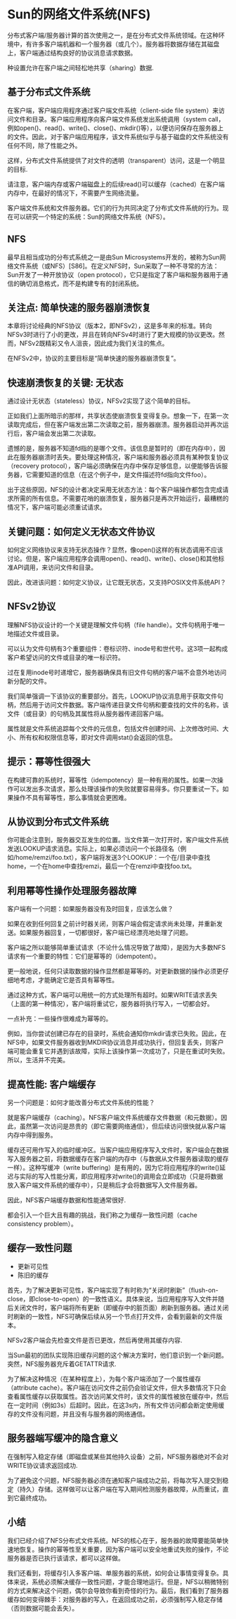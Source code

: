 # Sun的网络文件系统(NFS)
分布式客户端/服务器计算的首次使用之一，是在分布式文件系统领域。在这种环境中，有许多客户端机器和一个服务器（或几个）。服务器将数据存储在其磁盘上，客户端通过结构良好的协议消息请求数据。

种设置允许在客户端之间轻松地共享（sharing）数据.

## 基于分布式文件系统

在客户端，客户端应用程序通过客户端文件系统（client-side file system）来访问文件和目录。客户端应用程序向客户端文件系统发出系统调用（system call，例如open()、read()、write()、close()、mkdir()等），以便访问保存在服务器上的文件。因此，对于客户端应用程序，该文件系统似乎与基于磁盘的文件系统没有任何不同，除了性能之外。

这样，分布式文件系统提供了对文件的透明（transparent）访问，这是一个明显的目标.

请注意，客户端内存或客户端磁盘上的后续read()可以缓存（cached）在客户端内存中，在最好的情况下，不需要产生网络流量。

客户端文件系统和文件服务器。它们的行为共同决定了分布式文件系统的行为。现在可以研究一个特定的系统：Sun的网络文件系统（NFS）。

## NFS

最早且相当成功的分布式系统之一是由Sun Microsystems开发的，被称为Sun网络文件系统（或NFS）[S86]。在定义NFS时，Sun采取了一种不寻常的方法：Sun开发了一种开放协议（open protocol），它只是指定了客户端和服务器用于通信的确切消息格式，而不是构建专有的封闭系统。

## 关注点: 简单快速的服务器崩溃恢复

本章将讨论经典的NFS协议（版本2，即NFSv2），这是多年来的标准。转向NFSv3时进行了小的更改，并且在转向NFSv4时进行了更大规模的协议更改。然而，NFSv2既精彩又令人沮丧，因此成为我们关注的焦点。

在NFSv2中，协议的主要目标是“简单快速的服务器崩溃恢复”。

## 快速崩溃恢复的关键: 无状态

通过设计无状态（stateless）协议，NFSv2实现了这个简单的目标。

正如我们上面所暗示的那样，共享状态使崩溃恢复变得复杂。想象一下，在第一次读取完成后，但在客户端发出第二次读取之前，服务器崩溃。服务器启动并再次运行后，客户端会发出第二次读取。

遗憾的是，服务器不知道fd指的是哪个文件。该信息是暂时的（即在内存中），因此在服务器崩溃时丢失。要处理这种情况，客户端和服务器必须具有某种恢复协议（recovery protocol），客户端必须确保在内存中保存足够信息，以便能够告诉服务器，它需要知道的信息（在这个例子中，是文件描述符fd指向文件foo）。

出于这些原因，NFS的设计者决定采用无状态方法：每个客户端操作都包含完成请求所需的所有信息。不需要花哨的崩溃恢复，服务器只是再次开始运行，最糟糕的情况下，客户端可能必须重试请求。

## 关键问题：如何定义无状态文件协议
如何定义网络协议来支持无状态操作？显然，像open()这样的有状态调用不应该讨论。但是，客户端应用程序会调用open()、read()、write()、close()和其他标准API调用，来访问文件和目录。

因此，改进该问题：如何定义协议，让它既无状态，又支持POSIX文件系统API？


## NFSv2协议

理解NFS协议设计的一个关键是理解文件句柄（file handle）。文件句柄用于唯一地描述文件或目录。

可以认为文件句柄有3个重要组件：卷标识符、inode号和世代号。这3项一起构成客户希望访问的文件或目录的唯一标识符。

过在复用inode号时递增它，服务器确保具有旧文件句柄的客户端不会意外地访问新分配的文件。


我们简单强调一下该协议的重要部分。首先，LOOKUP协议消息用于获取文件句柄，然后用于访问文件数据。客户端传递目录文件句柄和要查找的文件的名称，该文件（或目录）的句柄及其属性将从服务器传递回客户端。

属性就是文件系统追踪每个文件的元信息，包括文件创建时间、上次修改时间、大小、所有权和权限信息等，即对文件调用stat()会返回的信息。

## 提示：幂等性很强大

在构建可靠的系统时，幂等性（idempotency）是一种有用的属性。如果一次操作可以发出多次请求，那么处理该操作的失败就要容易得多。你只要重试一下。如果操作不具有幂等性，那么事情就会更困难。

## 从协议到分布式文件系统

你可能会注意到，服务器交互发生的位置。当文件第一次打开时，客户端文件系统发送LOOKUP请求消息。实际上，如果必须访问一个长路径名（例如/home/remzi/foo.txt），客户端将发送3个LOOKUP：一个在/目录中查找home，一个在home中查找remzi，最后一个在remzi中查找foo.txt。


## 利用幂等性操作处理服务器故障

客户端有一个问题：如果服务器没有及时回复，应该怎么做？


如果在收到任何回复之前计时器关闭，则客户端会假定请求尚未处理，并重新发送。如果服务器回复，一切都很好，客户端已经漂亮地处理了问题。

客户端之所以能够简单重试请求（不论什么情况导致了故障），是因为大多数NFS请求有一个重要的特性：它们是幂等的（idempotent）。


更一般地说，任何只读取数据的操作显然都是幂等的。对更新数据的操作必须更仔细地考虑，才能确定它是否具有幂等性。

通过这种方式，客户端可以用统一的方式处理所有超时。如果WRITE请求丢失（上面的第一种情况），客户端将重试它，服务器将执行写入，一切都会好。

一点补充：一些操作很难成为幂等的。

例如，当你尝试创建已存在的目录时，系统会通知你mkdir请求已失败。因此，在NFS中，如果文件服务器收到MKDIR协议消息并成功执行，但回复丢失，则客户端可能会重复它并遇到该故障，实际上该操作第一次成功了，只是在重试时失败。所以，生活并不完美。

## 提高性能: 客户端缓存

另一个问题是：如何才能改善分布式文件系统的性能？

就是客户端缓存（caching）。NFS客户端文件系统缓存文件数据（和元数据）。因此，虽然第一次访问是昂贵的（即它需要网络通信），但后续访问很快就从客户端内存中得到服务。

缓存还可用作写入的临时缓冲区。当客户端应用程序写入文件时，客户端会在数据写入服务器之前，将数据缓存在客户端的内存中（与数据从文件服务器读取的缓存一样）。这种写缓冲（write buffering）是有用的，因为它将应用程序的write()延迟与实际的写入性能分离，即应用程序对write()的调用会立即成功（只是将数据放入客户端文件系统的缓存中），只是稍后才会将数据写入文件服务器。

因此，NFS客户端缓存数据和性能通常很好.

都会引入一个巨大且有趣的挑战，我们称之为缓存一致性问题（cache consistency problem）。

## 缓存一致性问题
- 更新可见性
- 陈旧的缓存


首先，为了解决更新可见性，客户端实现了有时称为“关闭时刷新”（flush-on-close，即close-to-open）的一致性语义。具体来说，当应用程序写入文件并随后关闭文件时，客户端将所有更新（即缓存中的脏页面）刷新到服务器。通过关闭时刷新的一致性，NFS可确保后续从另一个节点打开文件，会看到最新的文件版本。

NFSv2客户端会先检查文件是否已更改，然后再使用其缓存内容.

当Sun最初的团队实现陈旧缓存问题的这个解决方案时，他们意识到一个新问题。突然，NFS服务器充斥着GETATTR请求.

为了解决这种情况（在某种程度上），为每个客户端添加了一个属性缓存（attribute cache）。客户端在访问文件之前仍会验证文件，但大多数情况下只会查看属性缓存以获取属性。首次访问某文件时，该文件的属性被放在缓存中，然后在一定时间（例如3s）后超时。因此，在这3s内，所有文件访问都会断定使用缓存的文件没有问题，并且没有与服务器的网络通信。

## 服务器端写缓冲的隐含意义

在强制写入稳定存储（即磁盘或某些其他持久设备）之前，NFS服务器绝对不会对WRITE协议请求返回成功.

为了避免这个问题，NFS服务器必须在通知客户端成功之前，将每次写入提交到稳定（持久）存储。这样做可以让客户端在写入期间检测服务器故障，从而重试，直到它最终成功。

## 小结

我们已经介绍了NFS分布式文件系统。NFS的核心在于，服务器的故障要能简单快速地恢复。操作的幂等性至关重要，因为客户端可以安全地重试失败的操作，不论服务器是否已执行该请求，都可以这样做。

我们还看到，将缓存引入多客户端、单服务器的系统，如何会让事情变得复杂。具体来说，系统必须解决缓存一致性问题，才能合理地运行。但是，NFS以稍微特别的方式来解决这个问题，偶尔会导致你看到奇怪的行为。最后，我们看到了服务器缓存如何变得棘手：对服务器的写入，在返回成功之前，必须强制写入稳定存储（否则数据可能会丢失）。


